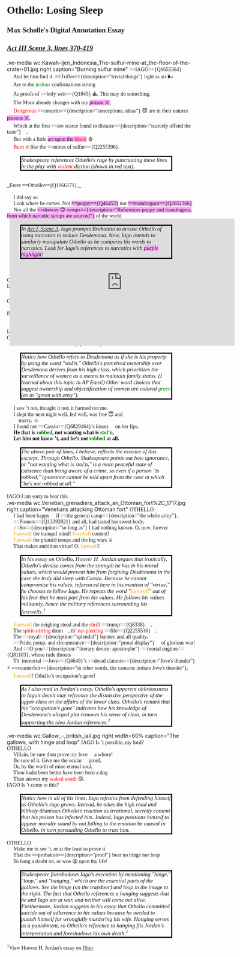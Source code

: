 <style>
    .main {
        font-family: 'Times New Roman', serif;
    }
    .comment {
        position: relative;
        right: -35px;
        font-family: 'Times New Roman', serif;
        border-style: solid;
        border-color: black;
        width: 400px;
        font-size: 15px;
    }
</style>

<h1 style="font-family: 'Times New Roman', serif; margin-top: 30px; margin-bottom: 10px;"><strong>Othello: Losing Sleep</strong></h1>
<div style="font-size: 16px;">
    <h3 style="font-family: 'Times New Roman', serif;">Max Scholle's Digital Annotation Essay</h3>
    <h3 style="font-family: 'Times New Roman', serif;"><em><a href="https://www.folger.edu/explore/shakespeares-works/othello/read/3/3/#line-3.3.370Othello">Act III Scene 3, lines 370-419</a></em></h3>
</div>

.ve-media wc:Kawah-Ijen_Indonesia_The-sulfur-mine-at_the-floor-of-the-crater-01.jpg right caption="Burning sulfur mine"
<span class="main">
==IAGO=={Q1655364}</br>
&emsp; And let him find it. ==Trifles=={description="trivial things"} light as air 🌬️</br>
&emsp; Are to the <span style="color:green;">jealous</span> confirmations strong 💪</br>
&emsp; As proofs of ==holy writ=={Q1845} ⛪️. This may do something.</br>
&emsp; The Moor already changes with my <span style="background-color:#FFAAFF;">poison ☠️</span>;</br>
&emsp; <span style="color:red;">Dangerous</span> ==conceits=={description="conceptions, ideas"} 😈 are in their natures <span style="background-color:#FFAAFF;">poisons ☠️</span>,</br>
&emsp; Which at the first ==are scarce found to distaste=={description="scarcely offend the taste"} 🤫,</br>
&emsp; But with a little <span style="background-color:#FFAAFF;">act upon the <span style="color:red;">blood</span></span> 🩸</br>
&emsp; <span style="color:red;">Burn</span> 🔥 like the ==mines of sulfur=={Q2255396}.</br>
</span>
<p class="comment"><i>Shakespeare references Othello's rage by punctuating these lines in the play with <span style="color:red;">violent</span> diction (shown in red text).</i></p>
<span class="main">
</br>
_Enter ==Othello=={Q1966171}._</br>
</br>
</span>
<div style="display: flex; align-items: center;">
  <iframe width="600" height="338" 
      src="https://www.youtube.com/embed/ZqS1OulRbt4?start=747" 
      frameborder="0" allowfullscreen
      style="position: absolute; right: 125px; top: 650px;"></iframe>
</div>
<span class="main">
&emsp; I did say so.</br>
&emsp; Look where he comes. Not <span style="background-color:#FFAAFF;">==poppy=={Q46452}</span> nor <span style="background-color:#FFAAFF;">==mandragora=={Q2651366} </span></br>
&emsp; Nor all the <span style="background-color:#FFAAFF;">==drowsy 🙃 syrups=={description="References poppy and mandragora, from which narcotic syrups are sourced"}</span> of the world</br>
</span>
<p class="comment"><i>In <a href="https://www.folger.edu/explore/shakespeares-works/othello/read/1/3/#line-1.3.74">Act I, Scene 3</a>, Iago prompts Brabantio to accuse Othello of using narcotics to seduce Desdemona. Now, Iago intends to similarly manipulate Othello as he compares his words to narcotics. Look for Iago's references to narcotics with <span style="background-color:#FFAAFF;">purple highlight</span>!</i></p>
<span class="main">
&emsp; Shall ever <span style="background-color:#FFAAFF;">medicine</span> thee to that sweet 😌 sleep 😴</br>
&emsp; Which thou ==owedst=={description="had, experienced"} yesterday.</br>
OTHELLO  Ha, ha, false to me? 😡</br>
IAGO </br>
&emsp; Why, how now, general? 🤷‍♂️ No more of that! ✋</br>
OTHELLO </br>
&emsp; ==Avaunt!=={description="Word used to send away witches 🧙‍♀️ and devils"} Begone! Thou hast set me on ==the rack=={Q1351382}. 😵</br>
&emsp; I swear ’tis better to be much ==abused=={description="deceived"}</br>
&emsp; Than but to know ’t a little.</br>
IAGO  How now, my lord? 🤷‍♂️</br>
OTHELLO </br>
&emsp; What sense had I of ==her=={Q3272719} <span style="color:green;">stol’n</span> hours of lust?</br>
</span>
<p class="comment"><i>Notice how Othello refers to Desdemona as if she is his property by using the word "stol'n." Othello's perceived ownership over Desdemona derives from his high class, which prioritizes the surveillance of women as a means to maintain family status. (I learned about this topic in AP Euro!) Other word choices that suggest ownership and objectification of women are colored <span style="color:green;">green</span> (as in "green with envy").</i></p>
<span class="main">
&emsp; I saw ’t not, thought it not; it harmed not me.</br>
&emsp; I slept the next night well, fed well, was free 😇 and</br>
&emsp;&emsp; merry. ☺️</br>
&emsp; I found not ==Cassio=={Q6829164}’s kisses 💋 on her lips.</br>
&emsp; <strong>He that is <span style="color:green;">robbed</span>, not wanting what is <span style="color:green;">stol’n</span>,</br>
&emsp; Let him not know ’t, and he’s not <span style="color:green;">robbed</span> at all.</strong></br>
</span>
<p class="comment"><i>The above pair of lines, I believe, reflects the essence of this excerpt. Through Othello, Shakespeare points out how ignorance, or "not wanting what is stol'n," is a more peaceful state of existence than being aware of a crime, so even if a person "is robbed," ignorance cannot be told apart from the case in which "he's not robbed at all."</i></p>
<span class="main">
IAGO  I am sorry to hear this. 🫢</br>
</span>
.ve-media wc:Venetian_grenadiers_attack_an_Ottoman_fort%2C_1717.jpg right caption="Venetians attacking Ottoman fort"
<span class="main">
OTHELLO </br>
&emsp; I had been happy 🙂 if ==the general camp=={description="the whole army"},</br>
&emsp; ==Pioners=={Q13393921} and all, had tasted her sweet body,</br>
&emsp; ==So=={description="so long as"} I had nothing known. O, now, forever</br>
&emsp; <span style="color:orange;">Farewell</span> the tranquil mind! <span style="color:orange;">Farewell</span> content!</br>
&emsp; <span style="color:orange;">Farewell</span> the plumèd troops and the big wars ⚔️</br>
&emsp; That makes ambition virtue! O, <span style="color:orange;">farewell</span>!</br>
</span>
<p class="comment"><i>In his essay on </i>Othello<i>, Hoover H. Jordan argues that ironically, Othello's demise comes from the strength he has in his moral values, which would prevent him from forgiving Desdemona in the case she truly did sleep with Cassio. Because he cannot compromise his values, referenced here in his mention of "virtue," he chooses to follow Iago. He repeats the word "<span style="color: orange;">farewell</span>" out of his fear that he must part from his values. He follows his values militantly, hence the military references surrounding his farewells.<sup>1</sup></i></p>
<span class="main">
&emsp; <span style="color:orange;">Farewell</span> the neighing steed and the <span style="color:red;">shrill</span> ==trump=={Q8338} 🎺,</br>
&emsp; The <span style="color:red;">spirit-stirring</span> drum 🥁, th’ <span style="color:red;">ear-piercing</span> ==fife=={Q2255516} 🪈,</br>
&emsp; The ==royal=={description="splendid"} banner, and all quality,</br>
&emsp; ==Pride, pomp, and circumstance=={description="proud display"} 🎉 of glorious war!</br>
&emsp; And ==O you=={description="literary device: apostrophe"} ==mortal engines=={Q81103}, whose rude throats</br>
&emsp; Th’ immortal ==Jove=={Q4649}’s ==dread clamors=={description="Jove's thunder"} ⚡ ==counterfeit=={description="in other words, the cannons imitate Jove's thunder"},</br>
&emsp; <span style="color:orange;">Farewell</span>! Othello’s occupation’s gone!</br>
</span>
<p class="comment"><i>As I also read in Jordan's essay, Othello's apparent obliviousness to Iago's deceit may reference the dismissive perspective of the upper class on the affairs of the lower class. Othello's remark that his "occupation's gone" indicates how his knowledge of Desdemona's alleged plot removes his sense of class, in turn supporting the idea Jordan references.<sup>1</sup></i></p>
.ve-media wc:Gallow_-_british_jail.jpg right width=60% caption="The gallows, with hinge and loop"
<span class="main">
IAGO  Is ’t possible, my lord?</br>
OTHELLO </br>
&emsp; Villain, be sure thou prove <span style="color:green;">my</span> love 💖 a whore!</br>
&emsp; Be sure of it. Give me the ocular 👀 proof,</br>
&emsp; Or, by the worth of mine eternal soul,</br>
&emsp; Thou hadst been better have been born a dog</br>
&emsp; Than answer my <span style="color:red;">waked wrath</span> 😡.</br>
IAGO  Is ’t come to this?</br>
</span>
<p class="comment"><i>Notice how in all of his lines, Iago refrains from defending himself as Othello's rage grows. Instead, he takes the high road and blithely dismisses Othello's reaction as irrational, secretly content that his poison has infected him. Indeed, Iago positions himself to appear morally sound by not falling to the emotion he caused in Othello, in turn persuading Othello to trust him.</i></p>
<span class="main">
OTHELLO </br>
&emsp; Make me to see ’t, or at the least so prove it</br>
&emsp; That the ==probation=={description="proof"} bear no hinge nor loop</br>
&emsp; To hang a doubt on, or woe 😫 upon thy life!</br>
</span>
<p class="comment"><i>Shakespeare foreshadows Iago's execution by mentioning "hinge," "loop," and "hanging," which are the essential parts of the gallows. See the hinge (on the trapdoor) and loop in the image to the right. The fact that Othello references a hanging suggests that he and Iago are at war, and neither will come out alive. Furthermore, Jordan suggests in his essay that Othello committed suicide out of adherence to his values because he needed to punish himself for wrongfully murdering his wife. Hanging serves as a punishment, so Othello's reference to hanging fits Jordan's interpretation and foreshadows his own death.<sup>1</sup></i></p>
<span class="main"><sup>1</sup>View Hoover H. Jordan's essay on <a href="https://www.jstor.org/stable/2866422">JStor</a></span>
